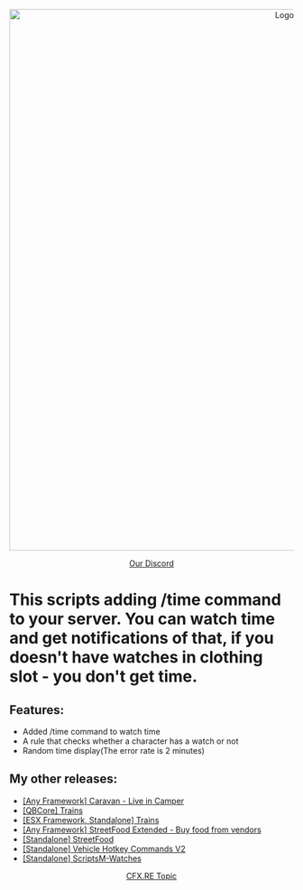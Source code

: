 <p align="center">
<img width="960" src="https://i.imgur.com/zHYU9m2.png" alt="Logo">
</p>

<p align="center">
<a href="https://discord.gg/hMasc4CnSY">Our Discord</a>
</p>

# This scripts adding /time command to your server. You can watch time and get notifications of that, if you doesn't have watches in clothing slot - you don't get time.

## Features: 
* Added /time command to watch time
* A rule that checks whether a character has a watch or not
* Random time display(The error rate is 2 minutes)

## My other releases:
* <a href="https://forum.cfx.re/t/qbcore-esx-any-framework-standalone-scriptsm-caravan-live-in-camper/5235865">[Any Framework] Caravan - Live in Camper</a>
* <a href="https://forum.cfx.re/t/qb-core-fivem-trains-works-with-ox-qb-inventories-and-target-systems-you-can-integrate-your-own-framework/5215756">[QBCore] Trains</a>
* <a href="https://forum.cfx.re/t/esx-standalone-fivem-trains-works-with-ox-inventory-and-target-system/5160139">[ESX Framework, Standalone] Trains</a>
* <a href="https://forum.cfx.re/t/fivem-streetfood-extended/5162763">[Any Framework] StreetFood Extended - Buy food from vendors</a>
* <a href="https://forum.cfx.re/t/fivem-streetfood/5159473/2">[Standalone] StreetFood</a>
* <a href="https://scriptsm.tebex.io/package/5811299">[Standalone] Vehicle Hotkey Commands V2</a>
* <a href="[https://scriptsm.tebex.io/package/5811299](https://forum.cfx.re/t/free-scriptsm-watches-watch-the-time-on-your-hand/5236090)">[Standalone] ScriptsM-Watches</a>

<p align="center">
<a href="https://forum.cfx.re/t/free-scriptsm-watches-watch-the-time-on-your-hand/5236090">CFX.RE Topic</a>
</p>


